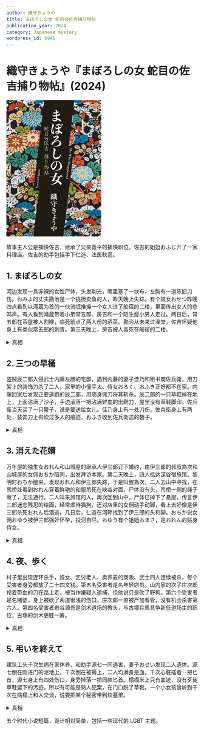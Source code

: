 ```yaml
---
author: 織守きょうや
title: まぼろしの女 蛇目の佐吉捕り物帖
publication_year: 2024
category: Japanese mystery
wordpress_id: 6946
---
```


# 織守きょうや『まぼろしの女 蛇目の佐吉捕り物帖』(2024)

<img src=images/2024_cover.jpg width=250/>

故事主人公是捕快佐吉，继承了父亲義平的捕快职位。佐吉的姐姐おふじ开了一家料理店。佐吉的助手包括手下仁造、法医秋高。

## 1. まぼろしの女

河边发现一具赤裸的女性尸体，头发剃光，嘴里塞了一块布，左胸有一道陈旧刀伤。おみよ的丈夫勘治是一个挑担卖鱼的人，昨天晚上失踪。有个妓女おせつ昨晚四点看到以滝蔵为首的一伙流氓推搡一个女人进了船宿的二楼，里面传出女人的悲鸣声。有人看到滝蔵带着小弟常五郎、房吉和一个陌生瘦小男人走过。两日后，常五郎在茶屋被人割喉，临死前点了两人份的酒菜。勘治从未来过澡堂，佐吉怀疑他身上有类似常五郎的刺青。第三天晚上，房吉被人毒死在船宿的二楼。

<details><summary>真相</summary>
勘治是女人，冒充男人与おみよ结为夫妻，被滝蔵一伙人折磨致死。おみよ杀死常五郎、房吉、滝蔵报复。勘治胸前的旧刀伤是在十五岁时想切掉乳房。
</details>

## 2. 三つの早桶

盗贼辰二郎入侵武士内藤左膳的宅邸，遇到内藤的妻子佳乃和租书商佐兵衛，用刀架上的装饰刀杀了二人，家里的小僮平太、侍女おろく、おふき正好都不在家。内藤回家后发现正要逃跑的辰二郎，用随身佩刀将其斩杀。辰二郎的一只草鞋掉在地上，上面沾满了沙子，手边滚落一把沾满鲜血的出鞘刀，屋里没有草鞋脚印。佐兵衛当天买了一只簪子，说是要送给女儿。佳乃身上有一处刀伤，佐兵衛身上有两处，装饰刀上有砍过多人的痕迹。おふき收到佐兵衛送的簪子。

<details><summary>真相</summary>
内藤捉到佳乃和辰二郎偷情，用佩刀将二人砍死，正好佐兵衛出现，于是将他一块砍死。因为刀的锐利度下降，所以内藤从架子上取下装饰刀，又砍了一次佐兵衛。为了制造强盗杀人假象，内藤拆下装饰刀和佩刀的刀刃，调换了两把刀的刀柄。おふき是佐兵衛的私生女。
</details>

## 3. 消えた花婿

万年屋的独生女おれん和山城屋的继承人伊三郎订下婚约，由伊三郎的叔叔為次和山城屋的女佣おちか陪同，出发拜访本家。第二天晚上，四人抵达深谷宿旅馆。黎明时おちか醒来，发现おれん和伊三郎失踪，于是叫醒為次，二人去山中寻找，在吊桥处看到おれん穿着鲜艳的和服吊死在峡谷对面，尸体没有头，吊桥一侧的绳子断了，无法通行。二人叫来旅馆的人，再次回到山中，尸体已掉下了悬崖。传言伊三郎迷恋残忍的绘画，经常虐待猫狗，还对店里的女佣动手动脚，看上去好像是伊三郎杀死おれん后潜逃。几日后，仁造在河畔找到了伊三郎的头和脚。おちか说女佣おゆう被伊三郎强奸怀孕，投河自尽。おゆう有个姐姐おまさ，是おれん的贴身侍女。

<details><summary>真相</summary>
おちか和おれん给伊三郎和為次灌酒，待為次睡着后，把伊三郎叫到山里杀害。おれん、おゆう、おまさ联手将伊三郎肢解，给尸体穿上了おれん的衣服，伪装成上吊自杀。おちか为了防止為次渡过吊桥观察尸体，将吊桥绳子切断。几日后，おまさ将伊三郎的头和脚丢在河边。
</details>

## 4. 夜、歩く

村子里出现连环杀手，妓女、乞讨老人、卖荞麦的商贩、武士四人连续被杀，每个受害者身旁都放了二十四文钱。第五名受害者是名年轻店员。山内家的次子庄次郎拎着带血的刀在路上走，被当作嫌疑人逮捕，但他说只是砍了野狗。第六个受害者是名赌徒，身上被砍了两道很浅的伤口。庄次郎一直被严加看管，没有机会杀害第六人。第四名受害者岩谷源吾是剑术道场的教头，与古塚兵馬竞争新任道场主的职位，古塚的剑术更胜一筹。

<details><summary>真相</summary>
庄次郎杀死前五人，动机是受害者对他缺乏礼数。山内的妻子杀死第六人，替儿子洗清嫌疑。
</details>

## 5. 弔いを終えて

建筑工头千次生病在家休养，和助手源七一同遇害，妻子おせい发现二人遗体。源七倒在刚进门的泥地上，千次倒在被褥上，二人均满身是血。千次心脏插着一把匕首，源七身上有四处伤口，身旁掉落一把同款匕首。榻榻米上只有血迹，没有歹徒草鞋留下的污迹，所以有可能是熟人犯案，在门口脱了草鞋。一个小女孩曾听到千次在病榻上和人交谈，说要把某个秘密带到坟墓里。

<details><summary>真相</summary>
千次和源七是同性恋人，二人殉情自杀，所以现场有两把匕首。おせい发现二人相拥而死，为了掩饰同性恋情，将二人分开，又在源七背后刺了几刀，造成强盗杀人假象。另一可能是源七并未死绝，おせい发现后补刀。
</details>

五个时代小说短篇，诡计相对简单，包括一些现代的 LGBT 主题。